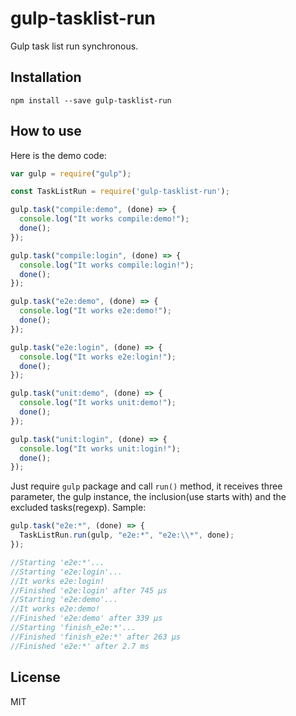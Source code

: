 # gulp-tasklist-run
Gulp task list run synchronous.

## Installation

```shell
npm install --save gulp-tasklist-run
```

## How to use

Here is the demo code:

```js
var gulp = require("gulp");

const TaskListRun = require('gulp-tasklist-run');

gulp.task("compile:demo", (done) => {
  console.log("It works compile:demo!");
  done();
});

gulp.task("compile:login", (done) => {
  console.log("It works compile:login!");
  done();
});

gulp.task("e2e:demo", (done) => {
  console.log("It works e2e:demo!");
  done();
});

gulp.task("e2e:login", (done) => {
  console.log("It works e2e:login!");
  done();
});

gulp.task("unit:demo", (done) => {
  console.log("It works unit:demo!");
  done();
});

gulp.task("unit:login", (done) => {
  console.log("It works unit:login!");
  done();
});
```

Just require `gulp` package and call `run()` method, it receives three parameter, the gulp instance, the inclusion(use starts with) and the excluded tasks(regexp).
Sample:

```javascript
gulp.task("e2e:*", (done) => {
  TaskListRun.run(gulp, "e2e:*", "e2e:\\*", done);
});

//Starting 'e2e:*'...
//Starting 'e2e:login'...
//It works e2e:login!
//Finished 'e2e:login' after 745 μs
//Starting 'e2e:demo'...
//It works e2e:demo!
//Finished 'e2e:demo' after 339 μs
//Starting 'finish_e2e:*'...
//Finished 'finish_e2e:*' after 263 μs
//Finished 'e2e:*' after 2.7 ms
```

## License

MIT
